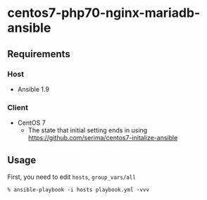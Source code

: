 # centos7-php70-nginx-mariadb-ansible

## Requirements

### Host

* Ansible 1.9

### Client

* CentOS 7
  - The state that initial setting ends in using https://github.com/serima/centos7-initalize-ansible

## Usage

First, you need to edit `hosts`, `group_vars/all`

```
% ansible-playbook -i hosts playbook.yml -vvv
```

